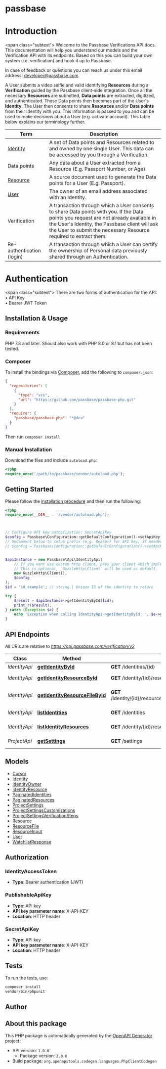 # passbase

# Introduction

<span class=\"subtext\">
Welcome to the Passbase Verifications API docs. This documentation will
help you understand our models and the Verification API with its endpoints.
Based on this you can build your own system (i.e. verification) and hook it
up to Passbase.

In case of feedback or questions you can reach us under this email address: [developer@passbase.com](mailto:developer@passbase.com).
</span>

A User submits a video selfie and valid identifying __Resources__ during a
__Verification__ guided by the Passbase client-side integration. Once all
the necessary __Resources__ are submitted, __Data points__ are extracted,
digitized, and authenticated. These Data points then becomes part of the
User's __Identity__. The User then consents to share __Resources__ and/or
__Data points__ from their Identity with you. This information is passed
to you and can be used to make decisions about a User (e.g. activate account).
This table below explains our terminology further.

| Term                                    | Description |
|-----------------------------------------|-------------|
| [Identity](#tag/identity_model)         | A set of Data points and Resources related to and owned by one single User. This data can be accessed by you through a Verification. |
| Data points                             | Any data about a User extracted from a Resource (E.g. Passport Number, or Age). |
| [Resource](#tag/resource_model)         | A source document used to generate the Data points for a User (E.g. Passport). |
| [User](#tag/user_model)                 | The owner of an email address associated with an Identity. |
| Verification                            | A transaction through which a User consents to share Data points with you. If the Data points you request are not already available in the User's Identity, the Passbase client will ask the User to submit the necessary Resource required to extract them. |
| Re-authentication (login)               | A transaction through which a User can certify the ownership of Personal data previously shared through an Authentication. |


# Authentication

<span class=\"subtext\">
There are two forms of authentication for the API:
<br/>&bull; API Key
<br/>&bull; Bearer JWT Token

</span>



## Installation & Usage

### Requirements

PHP 7.3 and later.
Should also work with PHP 8.0 or 8.1 but has not been tested.

### Composer

To install the bindings via [Composer](https://getcomposer.org/), add the following to `composer.json`:

```json
{
  "repositories": [
    {
      "type": "vcs",
      "url": "https://github.com/passbase/passbase-php.git"
    }
  ],
  "require": {
    "passbase/passbase-php": "*@dev"
  }
}
```

Then run `composer install`

### Manual Installation

Download the files and include `autoload.php`:

```php
<?php
require_once('/path/to/passbase/vendor/autoload.php');
```

## Getting Started

Please follow the [installation procedure](#installation--usage) and then run the following:

```php
<?php
require_once(__DIR__ . '/vendor/autoload.php');



// Configure API key authorization: SecretApiKey
$config = Passbase\Configuration::getDefaultConfiguration()->setApiKey('X-API-KEY', 'YOUR_API_KEY');
// Uncomment below to setup prefix (e.g. Bearer) for API key, if needed
// $config = Passbase\Configuration::getDefaultConfiguration()->setApiKeyPrefix('X-API-KEY', 'Bearer');


$apiInstance = new Passbase\Api\IdentityApi(
    // If you want use custom http client, pass your client which implements `GuzzleHttp\ClientInterface`.
    // This is optional, `GuzzleHttp\Client` will be used as default.
    new GuzzleHttp\Client(),
    $config
);
$id = 'id_example'; // string | Unique ID of the identity to return

try {
    $result = $apiInstance->getIdentityById($id);
    print_r($result);
} catch (Exception $e) {
    echo 'Exception when calling IdentityApi->getIdentityById: ', $e->getMessage(), PHP_EOL;
}

```

## API Endpoints

All URIs are relative to *https://api.passbase.com/verification/v2*

Class | Method | HTTP request | Description
------------ | ------------- | ------------- | -------------
*IdentityApi* | [**getIdentityById**](docs/Api/IdentityApi.md#getidentitybyid) | **GET** /identities/{id} | Get identity
*IdentityApi* | [**getIdentityResourceById**](docs/Api/IdentityApi.md#getidentityresourcebyid) | **GET** /identity/{id}/resources/{resource_id} | Get resource
*IdentityApi* | [**getIdentityResourceFileById**](docs/Api/IdentityApi.md#getidentityresourcefilebyid) | **GET** /identity/{id}/resources/{resource_id}/resource_files/{resource_file_id} | Get resource file
*IdentityApi* | [**listIdentities**](docs/Api/IdentityApi.md#listidentities) | **GET** /identities | List identities
*IdentityApi* | [**listIdentityResources**](docs/Api/IdentityApi.md#listidentityresources) | **GET** /identity/{id}/resources | List resources
*ProjectApi* | [**getSettings**](docs/Api/ProjectApi.md#getsettings) | **GET** /settings | Get project settings

## Models

- [Cursor](docs/Model/Cursor.md)
- [Identity](docs/Model/Identity.md)
- [IdentityOwner](docs/Model/IdentityOwner.md)
- [IdentityResource](docs/Model/IdentityResource.md)
- [PaginatedIdentities](docs/Model/PaginatedIdentities.md)
- [PaginatedResources](docs/Model/PaginatedResources.md)
- [ProjectSettings](docs/Model/ProjectSettings.md)
- [ProjectSettingsCustomizations](docs/Model/ProjectSettingsCustomizations.md)
- [ProjectSettingsVerificationSteps](docs/Model/ProjectSettingsVerificationSteps.md)
- [Resource](docs/Model/Resource.md)
- [ResourceFile](docs/Model/ResourceFile.md)
- [ResourceInput](docs/Model/ResourceInput.md)
- [User](docs/Model/User.md)
- [WatchlistResponse](docs/Model/WatchlistResponse.md)

## Authorization

### IdentityAccessToken

- **Type**: Bearer authentication (JWT)


### PublishableApiKey

- **Type**: API key
- **API key parameter name**: X-API-KEY
- **Location**: HTTP header



### SecretApiKey

- **Type**: API key
- **API key parameter name**: X-API-KEY
- **Location**: HTTP header


## Tests

To run the tests, use:

```bash
composer install
vendor/bin/phpunit
```

## Author



## About this package

This PHP package is automatically generated by the [OpenAPI Generator](https://openapi-generator.tech) project:

- API version: `1.0.0`
    - Package version: `2.0.0`
- Build package: `org.openapitools.codegen.languages.PhpClientCodegen`
